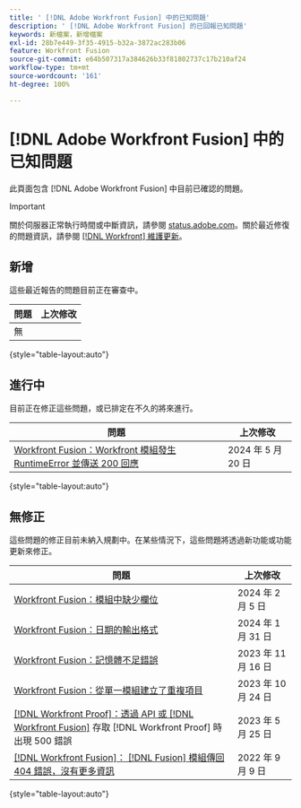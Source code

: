 ```yaml
---
title: ' [!DNL Adobe Workfront Fusion] 中的已知問題'
description: ' [!DNL Adobe Workfront Fusion] 的已回報已知問題'
keywords: 新檔案，新增檔案
exl-id: 28b7e449-3f35-4915-b32a-3872ac283b06
feature: Workfront Fusion
source-git-commit: e64b507317a384626b33f81802737c17b210af24
workflow-type: tm+mt
source-wordcount: '161'
ht-degree: 100%

---
```


# [!DNL Adobe Workfront Fusion] 中的已知問題

此頁面包含 [!DNL Adobe Workfront Fusion] 中目前已確認的問題。

>[!IMPORTANT]
>
>關於伺服器正常執行時間或中斷資訊，請參閱 [status.adobe.com](https://status.adobe.com)。關於最近修復的問題資訊，請參閱 [[!DNL Workfront] 維護更新](../maintenance/current-updates.md)。

## 新增

這些最近報告的問題目前正在審查中。

| **問題** | **上次修改** |
| -----------------------------------------------------------------| ----------------- |
| 無 | |

{style="table-layout:auto"}


## 進行中

目前正在修正這些問題，或已排定在不久的將來進行。

| **問題** | **上次修改** |
| -----------------------------------------------------------------| ----------------- |
| [Workfront Fusion：Workfront 模組發生 RuntimeError 並傳送 200 回應](/help/known-issues/known-issues-workfront-fusion/fusion-200-runtime-error.md) | 2024 年 5 月 20 日 |

{style="table-layout:auto"}

## 無修正

這些問題的修正目前未納入規劃中。在某些情況下，這些問題將透過新功能或功能更新來修正。

| **問題** | **上次修改** |
| -----------------------------------------------------------------| ----------------- |
| [Workfront Fusion：模組中缺少欄位](known-issues-workfront-fusion/fusion-field-missing-watch-field.md) | 2024 年 2 月 5 日 |
| [Workfront Fusion：日期的輸出格式](known-issues-workfront-fusion/fusion-output-formatting-for-dates.md) | 2024 年 1 月 31 日 |
| [Workfront Fusion：記憶體不足錯誤](known-issues-workfront-fusion/fusion-low-memory-error.md) | 2023 年 11 月 16 日 |
| [Workfront Fusion：從單一模組建立了重複項目](known-issues-workfront-fusion/fusion-duplicate-projects-created.md) | 2023 年 10 月 24 日 |
| [[!DNL Workfront Proof]：透過 API 或  [!DNL Workfront Fusion]](known-issues-workfront-proof/proof-500-error-getallproofs.md) 存取  [!DNL Workfront Proof]  時出現 500 錯誤 | 2023 年 5 月 25 日 |
| [[!DNL Workfront Fusion]： [!DNL Fusion]  模組傳回 404 錯誤，沒有更多資訊](known-issues-workfront-fusion/fusion-404-error-no-description.md) | 2022 年 9 月 9 日 |

{style="table-layout:auto"}
